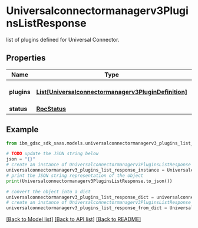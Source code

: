# Universalconnectormanagerv3PluginsListResponse

list of plugins defined for Universal Connector.

## Properties

Name | Type | Description | Notes
------------ | ------------- | ------------- | -------------
**plugins** | [**List[Universalconnectormanagerv3PluginDefinition]**](Universalconnectormanagerv3PluginDefinition.md) | Collection of plugins definitions. | [optional] 
**status** | [**RpcStatus**](RpcStatus.md) |  | [optional] 

## Example

```python
from ibm_gdsc_sdk_saas.models.universalconnectormanagerv3_plugins_list_response import Universalconnectormanagerv3PluginsListResponse

# TODO update the JSON string below
json = "{}"
# create an instance of Universalconnectormanagerv3PluginsListResponse from a JSON string
universalconnectormanagerv3_plugins_list_response_instance = Universalconnectormanagerv3PluginsListResponse.from_json(json)
# print the JSON string representation of the object
print(Universalconnectormanagerv3PluginsListResponse.to_json())

# convert the object into a dict
universalconnectormanagerv3_plugins_list_response_dict = universalconnectormanagerv3_plugins_list_response_instance.to_dict()
# create an instance of Universalconnectormanagerv3PluginsListResponse from a dict
universalconnectormanagerv3_plugins_list_response_from_dict = Universalconnectormanagerv3PluginsListResponse.from_dict(universalconnectormanagerv3_plugins_list_response_dict)
```
[[Back to Model list]](../README.md#documentation-for-models) [[Back to API list]](../README.md#documentation-for-api-endpoints) [[Back to README]](../README.md)


